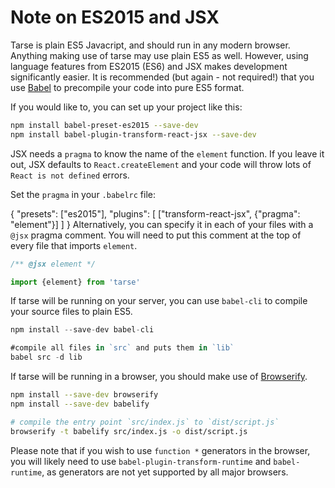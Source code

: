 # Note on ES2015 and JSX

Tarse is plain ES5 Javacript, and should run in any modern browser.
Anything making use of tarse may use plain ES5 as well. However,
using language features from ES2015 (ES6) and JSX makes development
significantly easier. It is recommended (but again - not required!) that
you use [Babel](https://babeljs.io/) to precompile your code into pure
ES5 format.

If you would like to, you can set up your project like this:

```sh
npm install babel-preset-es2015 --save-dev
npm install babel-plugin-transform-react-jsx --save-dev
```

JSX needs a `pragma` to know the name of the `element` function. If you leave
it out, JSX defaults to `React.createElement` and your code will throw
lots of `React is not defined` errors.

Set the `pragma` in your `.babelrc` file:

{
  "presets": ["es2015"],
  "plugins": [
    ["transform-react-jsx", {"pragma": "element"}]
  ]
}
Alternatively, you can specify it in each of your
files with a `@jsx` pragma comment. You will need to put this comment
at the top of every file that imports `element`.

```js
/** @jsx element */

import {element} from 'tarse'
```

If tarse will be running on your server, you can use `babel-cli` to compile
your source files to plain ES5.

```js
npm install --save-dev babel-cli

#compile all files in `src` and puts them in `lib`
babel src -d lib
```

If tarse will be running in a browser, you should make use of
[Browserify](http://browserify.org/).

```sh
npm install --save-dev browserify
npm install --save-dev babelify

# compile the entry point `src/index.js` to `dist/script.js`
browserify -t babelify src/index.js -o dist/script.js
```

Please note that if you wish to use `function *` generators
in the browser, you will likely need to use `babel-plugin-transform-runtime`
and `babel-runtime`, as generators are not yet supported by all
major browsers.
